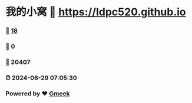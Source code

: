 # 我的小窝 :link: https://ldpc520.github.io 
### :page_facing_up: [18](https://ldpc520.github.io/tag.html) 
### :speech_balloon: 0 
### :hibiscus: 20407 
### :alarm_clock: 2024-06-29 07:05:30 
### Powered by :heart: [Gmeek](https://github.com/Meekdai/Gmeek)
